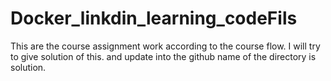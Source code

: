 # Docker_linkdin_learning_codeFils

This are the course assignment work according to the course flow.
I will try to give solution of this.
and update into the github name of the directory is solution.
